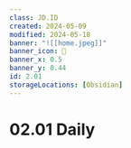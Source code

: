 ```yaml
---
class: JD.ID
created: 2024-05-09
modified: 2024-05-18
banner: "![[home.jpeg]]"
banner_icon: 📇
banner_x: 0.5
banner_y: 0.44
id: 2.01
storageLocations: [Obsidian]
---
```


# 02.01 Daily